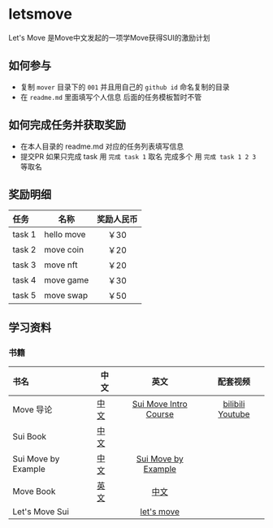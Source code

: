 # letsmove
Let's Move 是Move中文发起的一项学Move获得SUI的激励计划

## 如何参与
- 复制 `mover` 目录下的 `001` 并且用自己的 `github id` 命名复制的目录
- 在 `readme.md` 里面填写个人信息 后面的任务模板暂时不管

## 如何完成任务并获取奖励
- 在本人目录的 readme.md 对应的任务列表填写信息
- 提交PR 如果只完成 task 用 `完成 task 1` 取名 完成多个 用 `完成 task 1 2 3` 等取名

## 奖励明细

| 任务     |         名称 | 奖励人民币 |
|:-------|-----------|:-----:|
| task 1 | hello move |  ￥30  |
| task 2 |  move coin |  ￥20  |
| task 3 |   move nft |  ￥20  |
| task 4 |  move game |  ￥30  |
| task 5 |  move swap |  ￥50  |


## 学习资料

### 书籍
| 书名                  | 中文                                   |                          英文                          |                           配套视频                            |
|:--------------------|--------------------------------------|:----------------------------------------------------:|:---------------------------------------------------------:|
| Move 导论             | [中文](https://intro-zh.sui-book.com/) | [Sui Move Intro Course](https://intro.sui-book.com/) |     [bilibili](https://www.bilibili.com/video/BV1RY411v7YU)  [Youtube](https://www.youtube.com/watch?v=lZHjmo2ngu0)                          |
| Sui Book            | [中文](https://sui-book.com)           |                                                      |  |
| Sui Move by Example | [中文](https://examples.sui-book.com/) |   [Sui Move by Example](https://examples.sui.io/)    |                                                       |
| Move Book           | [英文](https://move-book.com/)         |           [中文](https://move-book.com/cn/)            |                                                   |
| Let's Move Sui      |                            |                    [let's move](https://letsmovesui.com/)                    |                                                     |
